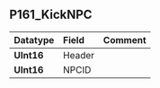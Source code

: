 ## P161\_KickNPC ##
| **Datatype** | **Field** | **Comment** |
|:-------------|:----------|:------------|
| **UInt16** | Header |  |
| **UInt16** | NPCID |  |
